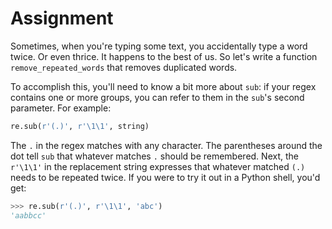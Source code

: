 # Assignment

Sometimes, when you're typing some text, you accidentally type a word twice.
Or even thrice.
It happens to the best of us.
So let's write a function `remove_repeated_words` that removes duplicated words.

To accomplish this, you'll need to know a bit more about `sub`: if your regex contains one or more groups, you can refer to them in the `sub`'s second parameter.
For example:

```python
re.sub(r'(.)', r'\1\1', string)
```

The `.` in the regex matches with any character.
The parentheses around the dot tell `sub` that whatever matches `.` should be remembered.
Next, the `r'\1\1'` in the replacement string expresses that whatever matched `(.)` needs to be repeated twice.
If you were to try it out in a Python shell, you'd get:

```python
>>> re.sub(r'(.)', r'\1\1', 'abc')
'aabbcc'
```

